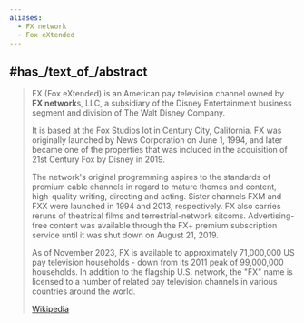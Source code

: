 ```yaml
---
aliases:
  - FX network
  - Fox eXtended
---
```


## #has_/text_of_/abstract 

> FX (Fox eXtended) is an American pay television channel owned by **FX network**s, LLC, 
> a subsidiary of the Disney Entertainment business segment and 
> division of The Walt Disney Company. 
> 
> It is based at the Fox Studios lot in Century City, California. 
> FX was originally launched by News Corporation on June 1, 1994, and 
> later became one of the properties that was included in the 
> acquisition of 21st Century Fox by Disney in 2019. 
> 
> The network's original programming aspires to the standards of premium cable channels 
> in regard to mature themes and content, high-quality writing, directing and acting. 
> Sister channels FXM and FXX were launched in 1994 and 2013, respectively. 
> FX also carries reruns of theatrical films and terrestrial-network sitcoms. 
> Advertising-free content was available through the FX+ premium subscription service 
> until it was shut down on August 21, 2019.
>
> As of November 2023, FX is available to approximately 71,000,000 US pay television households -
> down from its 2011 peak of 99,000,000 households. 
> In addition to the flagship U.S. network, the "FX" name is licensed 
> to a number of related pay television channels in various countries around the world.
>
> [Wikipedia](https://en.wikipedia.org/wiki/FX%20(TV%20channel))



